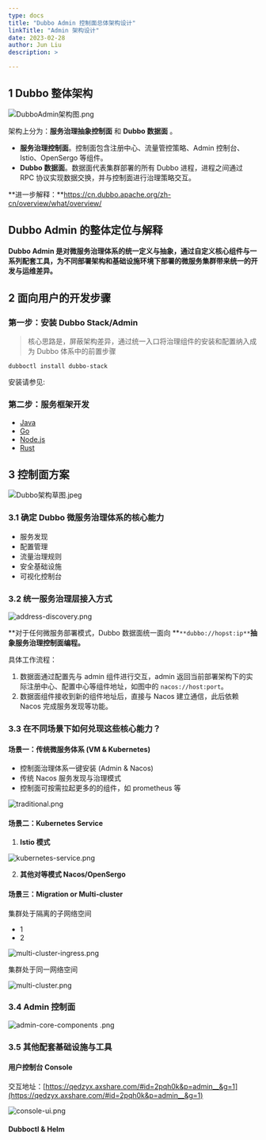 ```yaml
---
type: docs
title: "Dubbo Admin 控制面总体架构设计"
linkTitle: "Admin 架构设计"
date: 2023-02-28
author: Jun Liu
description: >

---
```


## 1 Dubbo 整体架构
![DubboAdmin架构图.png](/imgs/v3/reference/admin/architecture.png)

架构上分为：**服务治理抽象控制面** 和 **Dubbo 数据面** 。

- **服务治理控制面**。控制面包含注册中心、流量管控策略、Admin 控制台、Istio、OpenSergo 等组件。
- **Dubbo 数据面**。数据面代表集群部署的所有 Dubbo 进程，进程之间通过 RPC 协议实现数据交换，并与控制面进行治理策略交互。

**进一步解释：**https://cn.dubbo.apache.org/zh-cn/overview/what/overview/
## Dubbo Admin 的整体定位与解释
**Dubbo Admin 是对微服务治理体系的统一定义与抽象，通过自定义核心组件与一系列配套工具，为不同部署架构和基础设施环境下部署的微服务集群带来统一的开发与运维差异。**
## 2 面向用户的开发步骤
### 第一步：安装 Dubbo Stack/Admin
> 核心思路是，屏蔽架构差异，通过统一入口将治理组件的安装和配置纳入成为 Dubbo 体系中的前置步骤

```shell
dubboctl install dubbo-stack
```
安装请参见:
### 第二步：服务框架开发

- [Java](https://cn.dubbo.apache.org/zh-cn/overview/quickstart/java/)
- [Go](https://cn.dubbo.apache.org/zh-cn/overview/quickstart/go/)
- [Node.js](https://github.com/apache/dubbo-js)
- [Rust](https://cn.dubbo.apache.org/zh-cn/overview/quickstart/rust/)

## 3 控制面方案
![Dubbo架构草图.jpeg](/imgs/v3/reference/admin/architecture-draft.png)
### 3.1 确定 Dubbo 微服务治理体系的核心能力

- 服务发现
- 配置管理
- 流量治理规则
- 安全基础设施
- 可视化控制台

### 3.2 统一服务治理层接入方式

![address-discovery.png](/imgs/v3/reference/admin/address-discovery.png)

**对于任何微服务部署模式，Dubbo 数据面统一面向 **`**dubbo://hopst:ip**`**抽象服务治理控制面编程。**

具体工作流程：

1. 数据面通过配置先与 admin 组件进行交互，admin 返回当前部署架构下的实际注册中心、配置中心等组件地址，如图中的 `nacos://host:port`。
2. 数据面组件接收到新的组件地址后，直接与 Nacos 建立通信，此后依赖 Nacos 完成服务发现等功能。
### 3.3 在不同场景下如何兑现这些核心能力？
#### 场景一：传统微服务体系 (VM & Kubernetes)

- 控制面治理体系一键安装 (Admin & Nacos)
- 传统 Nacos 服务发现与治理模式
- 控制面可按需拉起更多的的组件，如 prometheus 等

![traditional.png](/imgs/v3/reference/admin/traditional.png)

#### 场景二：Kubernetes Service

1. **Istio 模式**

![kubernetes-service.png](/imgs/v3/reference/admin/kubernetes-service.png)

2. **其他对等模式 Nacos/OpenSergo**
#### 场景三：Migration or Multi-cluster
集群处于隔离的子网络空间

- 1
- 2


![multi-cluster-ingress.png](/imgs/v3/reference/admin/multi-cluster-ingress.png)

集群处于同一网络空间

![multi-cluster.png](/imgs/v3/reference/admin/multi-cluster.png)

### 3.4 Admin 控制面

![admin-core-components
.png](/imgs/v3/reference/admin/admin-core-components.png)

### 3.5 其他配套基础设施与工具

#### 用户控制台 Console

交互地址：[https://qedzyx.axshare.com/#id=2pqh0k&p=admin__&g=1](https://qedzyx.axshare.com/#id=2pqh0k&p=admin__&g=1)

![console-ui.png](/imgs/v3/reference/admin/console-ui.png)

#### Dubboctl & Helm




